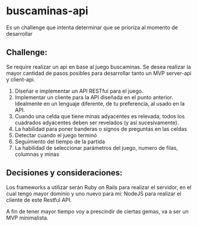 # buscaminas-api
Es un challenge que intenta determinar que se prioriza al momento de desarrollar 

## Challenge:

Se require realizar un api en base al juego buscaminas. Se desea realizar la mayor cantidad de pasos posibles para desarrollar tanto un MVP server-api y client-api.

1. Diseñar e implementar un API RESTful para el juego.
2. Implementar un cliente para la API diseñada en el punto anterior.
Idealmente en un lenguaje diferente, de tu preferencia, al usado en la
API.
3. Cuando una celda que tiene minas adyacentes es relevada, todos los
cuadrados adyacentes deben ser revelados (y así sucesivamente).
4. La habilidad para poner banderas o signos de preguntas en las celdas
5. Detectar cuando el juego terminó
6. Seguimiento del tiempo de la partida
7. La habilidad de seleccionar parámetros del juego, numero de filas,
columnas y minas

## Decisiones y consideraciones:
   Los frameworks a utilizar serán Ruby on Rails para realizar el servidor, en el cual tengo mayor dominio y uno nuevo para mi: NodeJS para realizar el cliente de este Restful API.
   
   A fin de tener mayor tiempo voy a prescindir de ciertas gemas, va a ser un MVP minimalista.
